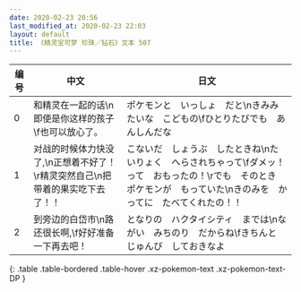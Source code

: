 ```yaml
---
date: 2020-02-23 20:56
last_modified_at: 2020-02-23 22:03
layout: default
title: 《精灵宝可梦 珍珠／钻石》文本 507
---
```

| 编号 | 中文 | 日文 |
| ---- | ---- | ---- |
| 0 | 和精灵在一起的话\n即使是你这样的孩子\f也可以放心了。 | ポケモンと　いっしょ　だと\nきみみたいな　こどもの\fひとりたびでも　あんしんだな |
| 1 | 对战的时候体力快没了,\n正想着不好了！\r精灵突然自己\n把带着的果实吃下去了！！ | こないだ　しょうぶ　したときね\nたいりょく　へらされちゃって\fダメッ！　って　おもったの！\rでも　そのとき　ポケモンが　もっていた\nきのみを　かってに　たべてくれたの！！ |
| 2 | 到旁边的白岱市\n路还很长啊,\f好好准备一下再去吧！ | となりの　ハクタイシティ　までは\nながい　みちのり　だからね\fきちんと　じゅんび　しておきなよ |
{: .table .table-bordered .table-hover .xz-pokemon-text .xz-pokemon-text-DP }